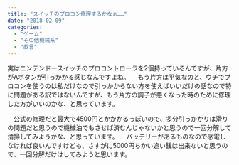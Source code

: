 ```yaml
---
title: "スイッチのプロコン修理するかなぁ……"
date: "2018-02-09"
categories: 
  - "ゲーム"
  - "その他機械系"
  - "戯言"
---
```


実はニンテンドースイッチのプロコントローラを2個持っているんですが、片方がAボタンが引っかかる感じなんですよね。 　もう片方は平気なのと、ウチでプロコンを使うのは私だけなので引っかからない方を使えばいいだけの話なので特に問題がある訳ではないんですが、もう片方の調子が悪くなった時のために修理した方がいいのかな、と思っています。

　公式の修理だと最大で4500円とかかかるっぽいので、多分引っかかりは滑りの問題だと思うので機械油でもさせば済むんじゃないかと思うので一回分解して清掃してみようかな、と思っています。 　バッテリーがあるものなので感電しなければ良いんですけども、さすがに5000円ちかい追い銭は出来ないと思うので、一回分解だけはしてみようと思います。
